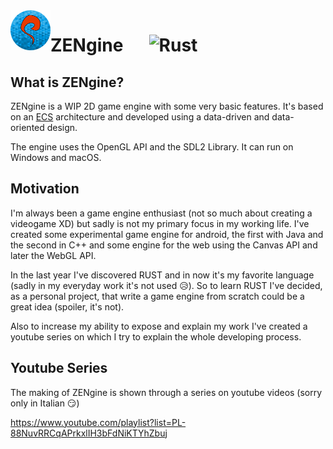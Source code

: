 <img align="left" width="64px" src="docs/images/logo.svg" />

# ZENgine &emsp; ![Rust](https://github.com/MalpenZibo/ZENgine/workflows/Rust/badge.svg)

## What is ZENgine?

ZENgine is a WIP 2D game engine with some very basic features. It's based on an [ECS](https://en.wikipedia.org/wiki/Entity_component_system) architecture and developed using a data-driven and data-oriented design.

The engine uses the OpenGL API and the SDL2 Library. It can run on Windows and macOS. 

## Motivation
I'm always been a game engine enthusiast (not so much about creating a videogame XD) but sadly is not my primary focus in my working life.
I've created some experimental game engine for android, the first with Java and the second in C++ and some engine for the web using the Canvas API and later the WebGL API.

In the last year I've discovered RUST and in now it's my favorite language (sadly in my everyday work it's not used :disappointed_relieved:). So to learn RUST I've decided, as a personal project, that write a game engine from scratch could be a great idea (spoiler, it's not).

Also to increase my ability to expose and explain my work I've created a youtube series on which I try to explain the whole developing process.

## Youtube Series
The making of ZENgine is shown through a series on youtube videos (sorry only in Italian :smirk:)

https://www.youtube.com/playlist?list=PL-88NuvRRCqAPrkxlIH3bFdNiKTYhZbuj